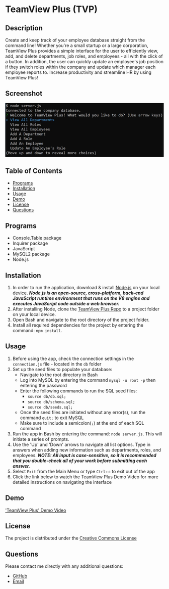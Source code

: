 # TeamView Plus (TVP)

## Description
Create and keep track of your employee database straight from the command line!  Whether you're a small startup or a large corporation, TeamView Plus provides a simple interface for the user to efficiently view, add, and delete departments, job roles, and employees - all with the click of a button.  In addition, the user can quickly update an employee's job position if they switch roles within the company and update which manager each employee reports to. Increase productivity and streamline HR by using TeamView Plus!

## Screenshot
![TeamViewPlus sample screenshot](./assets/team-view-plus-screenshot.jpg)

## **Table of Contents**
* [Programs](#programs)
* [Installation](#installation)
* [Usage](#usage)
* [Demo](#demo)
* [License](#license)
* [Questions](#questions)

## **Programs**
* Console.Table package
* Inquirer package
* JavaScript
* MySQL2 package
* Node.js

## **Installation**
1. In order to run the application, download & install [Node.js](https://nodejs.org/en/download/) on your local device.  ***Node.js is an open-source, cross-platform, back-end JavaScript runtime environment that runs on the V8 engine and executes JavaScript code outside a web browser.***
2. After installing Node, clone the [TeamView Plus Repo](https://github.com/ChristopherLawn/team-view-plus) to a project folder on your local device.
3. Open Bash and navigate to the root directory of the project folder.
4. Install all required dependencies for the project by entering the command:
    `npm install`.

## **Usage**
1. Before using the app, check the connection settings in the `connection.js` file - located in the `db` folder
2. Set up the seed files to populate your database:
    * Navigate to the root directory in Bash
    * Log into MySQL by entering the command `mysql -u root -p` then entering the password
    * Enter the following commands to run the SQL seed files:
        * `source db/db.sql;`
        * `source db/schema.sql;`
        * `source db/seeds.sql;`
    * Once the seed files are initiated without any error(s), run the command `quit;` to exit MySQL
    * Make sure to include a semicolon(`;`) at the end of each SQL command
3. Run the app in Bash by entering the command:
    `node server.js`.  This will initiate a series of prompts.
4. Use the 'Up' and 'Down' arrows to navigate all list options. Type in answers when adding new information such as departments, roles, and employees.  ***NOTE: All input is case-sensitive, so it is recommended that you double-check all of your work before submitting each answer.***
5. Select `Exit` from the Main Menu or type `Ctrl`+`c` to exit out of the app
6. Click the link below to watch the TeamView Plus Demo Video for more detailed instructions on navigating the interface

## **Demo**
['TeamView Plus' Demo Video](https://drive.google.com/file/d/1Z7DH3JH-P6zQh6Swt32TmEDfXSNNGUEX/view?usp=sharing)

## **License**
The project is distributed under the [Creative Commons License](https://creativecommons.org/publicdomain/zero/1.0/)

## **Questions**
Please contact me directly with any additional questions:
* [GitHub](https://github.com/ChristopherLawn)
* [Email](mailto:christopher.lawn@yahoo.com)